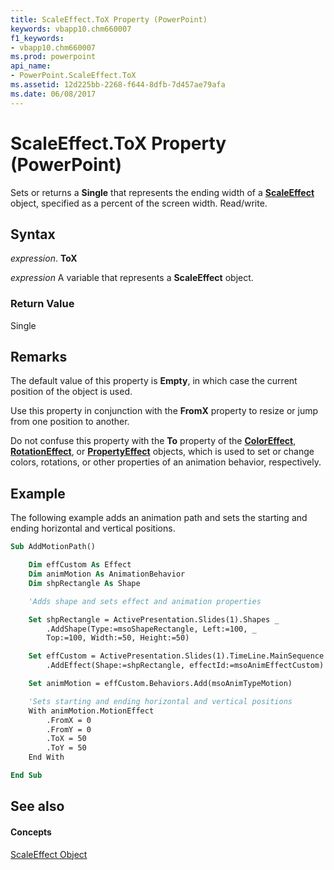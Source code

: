 ```yaml
---
title: ScaleEffect.ToX Property (PowerPoint)
keywords: vbapp10.chm660007
f1_keywords:
- vbapp10.chm660007
ms.prod: powerpoint
api_name:
- PowerPoint.ScaleEffect.ToX
ms.assetid: 12d225bb-2268-f644-8dfb-7d457ae79afa
ms.date: 06/08/2017
---
```



# ScaleEffect.ToX Property (PowerPoint)

Sets or returns a  **Single** that represents the ending width of a **[ScaleEffect](scaleeffect-object-powerpoint.md)** object, specified as a percent of the screen width. Read/write.


## Syntax

 _expression_. **ToX**

 _expression_ A variable that represents a **ScaleEffect** object.


### Return Value

Single


## Remarks

The default value of this property is  **Empty**, in which case the current position of the object is used.

Use this property in conjunction with the  **FromX** property to resize or jump from one position to another.

Do not confuse this property with the  **To** property of the **[ColorEffect](coloreffect-object-powerpoint.md)**, **[RotationEffect](rotationeffect-object-powerpoint.md)**, or **[PropertyEffect](propertyeffect-object-powerpoint.md)** objects, which is used to set or change colors, rotations, or other properties of an animation behavior, respectively.


## Example

The following example adds an animation path and sets the starting and ending horizontal and vertical positions.


```vb
Sub AddMotionPath()

    Dim effCustom As Effect
    Dim animMotion As AnimationBehavior
    Dim shpRectangle As Shape

    'Adds shape and sets effect and animation properties

    Set shpRectangle = ActivePresentation.Slides(1).Shapes _
        .AddShape(Type:=msoShapeRectangle, Left:=100, _
        Top:=100, Width:=50, Height:=50)

    Set effCustom = ActivePresentation.Slides(1).TimeLine.MainSequence _
        .AddEffect(Shape:=shpRectangle, effectId:=msoAnimEffectCustom)

    Set animMotion = effCustom.Behaviors.Add(msoAnimTypeMotion)

    'Sets starting and ending horizontal and vertical positions
    With animMotion.MotionEffect
        .FromX = 0
        .FromY = 0
        .ToX = 50
        .ToY = 50
    End With

End Sub
```


## See also


#### Concepts


[ScaleEffect Object](scaleeffect-object-powerpoint.md)

